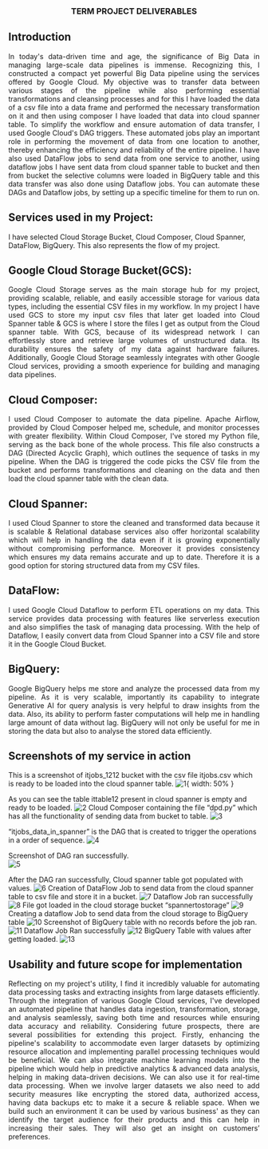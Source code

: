 <h3 style="text-align:center">TERM PROJECT DELIVERABLES</h3>

## Introduction
<div align = "justify">In today's data-driven time and age, the significance of Big Data in managing large-scale data pipelines is immense. Recognizing this, I constructed a compact yet powerful Big Data pipeline using the services offered by Google Cloud. My objective was to transfer data between various stages of the pipeline while also performing essential transformations and cleansing processes and for this I have loaded the data of a csv file into a data frame and performed the necessary transformation on it and then using composer I have loaded that data into cloud spanner table. To simplify the workflow and ensure automation of data transfer, I used Google Cloud's DAG triggers. These automated jobs play an important role in performing the movement of data from one location to another, thereby enhancing the efficiency and reliability of the entire pipeline. I have also used DataFlow jobs to send data from one service to another, using dataflow jobs I have sent data from cloud spanner table to bucket and then from bucket the selective columns were loaded in BigQuery table and this data transfer was also done using Dataflow jobs. You can automate these DAGs and Dataflow jobs, by setting up a specific timeline for them to run on.</div>

## Services used in my Project:
I have selected Cloud Storage Bucket, Cloud Composer, Cloud Spanner, DataFlow, BigQuery. This also represents the flow of my project. 
## Google Cloud Storage Bucket(GCS):
<div align = "justify">Google Cloud Storage serves as the main storage hub for my project, providing scalable, reliable, and easily accessible storage for various data types, including the essential CSV files in my workflow. In my project I have used GCS to store my input csv files that later get loaded into Cloud Spanner table & GCS is where I store the files I get as output from the Cloud spanner table. With GCS, because of its widespread network I can effortlessly store and retrieve large volumes of unstructured data. Its durability ensures the safety of my data against hardware failures. Additionally, Google Cloud Storage seamlessly integrates with other Google Cloud services, providing a smooth experience for building and managing data pipelines.</div>

## Cloud Composer:
<div align = "justify">I used Cloud Composer to automate the data pipeline. Apache Airflow, provided by Cloud Composer helped me, schedule, and monitor processes with greater flexibility. Within Cloud Composer, I've stored my Python file, serving as the back bone of the whole process. This file also constructs a DAG (Directed Acyclic Graph), which outlines the sequence of tasks in my pipeline. When the DAG is triggered the code picks the CSV file from the bucket and performs transformations and cleaning on the data and then load the cloud spanner table with the clean data.</div>


## Cloud Spanner: 
<div align = "justify">I used Cloud Spanner to store the cleaned and transformed data because it is scalable & Relational database services also offer horizontal scalability which will help in handling the data even if it is growing exponentially without compromising performance. Moreover it provides consistency which ensures my data remains accurate and up to date. Therefore it is a good option for storing structured data from my CSV files.</div>

## DataFlow: 
<div align = "justify">I used Google Cloud Dataflow to perform ETL operations on my data. This service provides data processing with features like serverless execution and also simplifies the task of managing data processing. With the help of Dataflow, I easily convert data from Cloud Spanner into a CSV file and store it in the Google Cloud Bucket.</div>

## BigQuery:
<div align = "justify">Google BigQuery helps me store and analyze the processed data from my pipeline. As it is very scalable, importantly its capability to integrate Generative AI for query analysis is very helpful to draw insights from the data. Also, its ability to perform faster computations will help me in handling large amount of data without lag. BigQuery will not only be useful for me in storing the data but also to analyse the stored data efficiently.</div>

## Screenshots of my service in action

This is a screenshot of itjobs_1212 bucket with the csv file itjobs.csv which is ready to be loaded into the cloud spanner table.
![1](https://github.com/priya-darshini0/Google-Cloud-Data-Pipeline/blob/main/Images/1.png){ width: 50% }

As you can see the table ittable12 present in cloud spanner is empty and ready to be loaded.
![2](https://github.com/priya-darshini0/Google-Cloud-Data-Pipeline/blob/main/Images/2.png)
Cloud Composer containing the file “dpd.py” which has all the functionality of sending data from bucket to table.
![3](https://github.com/priya-darshini0/Google-Cloud-Data-Pipeline/blob/main/Images/3.png)

“itjobs_data_in_spanner” is the DAG that is created to trigger the operations in a order of sequence. 
![4](https://github.com/priya-darshini0/Google-Cloud-Data-Pipeline/blob/main/Images/4.png)



Screenshot of DAG ran successfully.  
![5](https://github.com/priya-darshini0/Google-Cloud-Data-Pipeline/blob/main/Images/5.png)

After the DAG ran successfully, Cloud spanner table got populated with values. 
![6](https://github.com/priya-darshini0/Google-Cloud-Data-Pipeline/blob/main/Images/6.png)
Creation of DataFlow Job to send data from the cloud spanner table to csv file and store it in a bucket. 
![7](https://github.com/priya-darshini0/Google-Cloud-Data-Pipeline/blob/main/Images/7.png)
Dataflow Job ran successfully 
![8](https://github.com/priya-darshini0/Google-Cloud-Data-Pipeline/blob/main/Images/8.png)
File got loaded in the cloud storage bucket “spannertostorage” 
![9](https://github.com/priya-darshini0/Google-Cloud-Data-Pipeline/blob/main/Images/9.png)
Creating a dataflow Job to send data from the cloud storage to BigQuery table 
![10](https://github.com/priya-darshini0/Google-Cloud-Data-Pipeline/blob/main/Images/10.png)
Screenshot of BigQuery table with no records before the job ran. 
![11](https://github.com/priya-darshini0/Google-Cloud-Data-Pipeline/blob/main/Images/11.png)
Dataflow Job Ran successfully 
![12](https://github.com/priya-darshini0/Google-Cloud-Data-Pipeline/blob/main/Images/12.png)
BigQuery Table with values after getting loaded. 
![13](https://github.com/priya-darshini0/Google-Cloud-Data-Pipeline/blob/main/Images/13.png)







## Usability and future scope for implementation
<div align = "justify">Reflecting on my project's utility, I find it incredibly valuable for automating data processing tasks and extracting insights from large datasets efficiently. Through the integration of various Google Cloud services, I've developed an automated pipeline that handles data ingestion, transformation, storage, and analysis seamlessly, saving both time and resources while ensuring data accuracy and reliability.
Considering future prospects, there are several possibilities for extending this project. Firstly, enhancing the pipeline's scalability to accommodate even larger datasets by optimizing resource allocation and implementing parallel processing techniques would be beneficial. We can also integrate machine learning models into the pipeline which would help in predictive analytics & advanced data analysis, helping in making data-driven decisions. We can also use it for real-time data processing. When we involve larger datasets we also need to add security measures like encrypting the stored data, authorized access, having data backups etc to make it a secure & reliable space. When we build such an environment it can be used by various business' as they can identify the target audience for their products and this can help in increasing their sales. They will also get an insight on customers’ preferences.</div>

